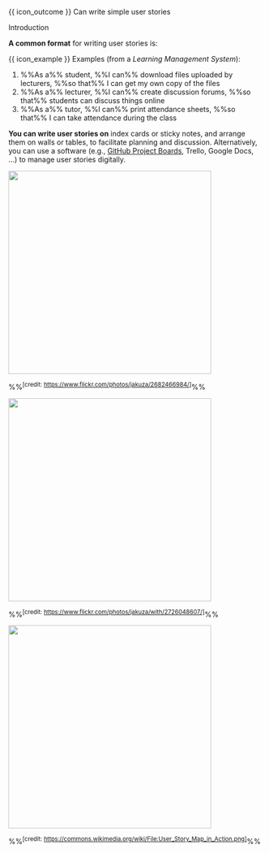 <span id="prereqs"></span>

<span id="outcomes">{{ icon_outcome }} Can write simple user stories</span>

<span id="title">Introduction</span>

<div id="body">

<box type="definition" seamless>
<include src="../../../common/definitions.md#def-user-story" trim />
</box>

**A common format** for writing user stories is:

<box type="definition" seamless>
<include src="../../../common/definitions.md#def-user-story-format" trim />
</box>

<box>

{{ icon_example }} Examples (from a _Learning Management System_):
<div class="text-monospace">

1. %%As a%% student, %%I can%% download files uploaded by lecturers, %%so that%% I can get my own copy of the files
2. %%As a%% lecturer, %%I can%% create discussion forums, %%so that%% students can discuss things online
3. %%As a%% tutor, %%I can%% print attendance sheets, %%so that%% I can take attendance during the class
</div>
</box>

<p/>

**You can write user stories on** index cards or sticky notes, and arrange them on walls or tables, to facilitate planning and discussion. Alternatively, you can use a software (e.g., [GitHub Project Boards](https://help.github.com/articles/about-project-boards/), Trello, Google Docs, ...) to manage user stories digitally.

<panel header="%%User stories in use%%" class="non-printable" expanded>

<panel header="With sticky notes" type="seamless" expanded>
<img src="{{baseUrl}}/specifyingRequirements/userStories/introduction/images/workingWithStories.jpg" height="400" />

%%<sup>[credit: https://www.flickr.com/photos/jakuza/2682466984/]</sup>%%

</panel>

<panel header="With paper" type="seamless" expanded>
<img src="{{baseUrl}}/specifyingRequirements/userStories/introduction/images/userStoriesOnTable.jpg" height="400" />

%%<sup>[credit: https://www.flickr.com/photos/jakuza/with/2726048607/]</sup>%%

</panel>

<panel header="With software" type="seamless" expanded>
<img src="{{baseUrl}}/specifyingRequirements/userStories/introduction/images/userStoriesWithSoftware.png" height="400" />

%%<sup>[credit: https://commons.wikimedia.org/wiki/File:User_Story_Map_in_Action.png]</sup>%%

</panel>

</panel>

</div>

<div id="extras">

<include src="exercises.md" />

</div>
